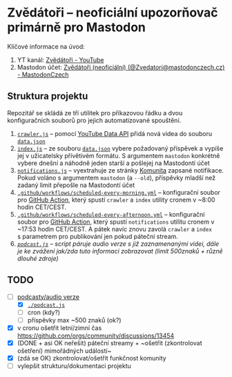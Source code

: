 # Zvědátoři – neoficiální upozorňovač primárně pro Mastodon
Klíčové informace na úvod:
1. YT kanál: [Zvědátoři - YouTube](https://www.youtube.com/@Zvedatori/featured)
1. Mastodon účet: [Zvědátoři (neoficiální) (@Zvedatori@mastodonczech.cz) - MastodonCzech](https://mastodonczech.cz/@Zvedatori)

## Struktura projektu
Repozitář se skládá ze tří utilitek pro příkazovou řádku a dvou konfiguračních
souborů pro jejich automatizované spouštění.

1. [`crawler.js`](./crawler.js) – pomocí [YouTube Data API](https://developers.google.com/youtube/v3)
	přidá nová videa do souboru [`data.json`](./data.json)
1. [`index.js`](./index.js) – ze souboru [`data.json`](./data.json) vybere požadovaný příspěvek
	a vypíše jej v užicatelsky přívětivém formátu. S argumentem
	`mastodon` konkrétně vybere dnešní a náhodně jeden starší
	a pošlejej na Mastodontí účet
1. [`notifications.js`](./notifications.js) – vyextrahuje ze stránky [Komunita](https://www.youtube.com/@Zvedatori/community)
	zapsané notifikace. Pokud voláno s argumentem `mastodon` (a `--old`),
	příspěvky mladší než zadaný limit přepošle na Mastodontí účet
1. [`.github/workflows/scheduled-every-morning.yml`](./.github/workflows/scheduled-every-morning.yml) – konfigurační soubor
	pro [GitHub Action](https://docs.github.com/en/actions), který spustí `crawler` a `index`
	utility cronem v ~8:00 hodin CET/CEST.
1. [`.github/workflows/scheduled-every-afternoon.yml`](./.github/workflows/scheduled-every-afternoon.yml) – konfigurační soubor
	pro [GitHub Action](https://docs.github.com/en/actions), který spustí `notifications`
	utilitu cronem v ~17:53 hodin CET/CEST. A pátek navíc znovu zavolá `crawler` a `index` s parametrem pro
	publikování jen pokud páteční stream.
1. *[`podcast.js`](./podcast.js) – script páruje audio verze s již zaznamenanými videi, dále je*
	*ke zvážení jak/zda tuto informaci zobrazovat (limit 500znaků + různě dlouhé zdroje)*

## TODO
- [ ] [podcasty/audio verze](https://podcasters.spotify.com/pod/show/zvedatori)
	- [x] [`./podcast.js`](./podcast.js)
	- [ ] cron (kdy?)
	- [ ] příspěvky max ~500 znaků (ok?)
- [x] v cronu ošetřit letní/zimní čas https://github.com/orgs/community/discussions/13454
- [x] \(DONE + asi OK neřešit) páteční streamy + ~ošetřit (zkontrolovat ošetření) mimořádných událostí~
- [x] \(zdá se OK) zkontrolovat/ošetřit funkčnost komunity
- [ ] vylepšit strukturu/dokumentaci projektu
